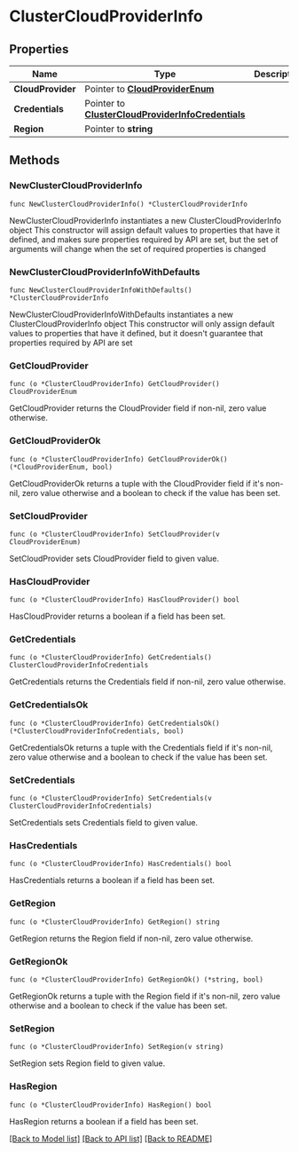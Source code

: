 # ClusterCloudProviderInfo

## Properties

Name | Type | Description | Notes
------------ | ------------- | ------------- | -------------
**CloudProvider** | Pointer to [**CloudProviderEnum**](CloudProviderEnum.md) |  | [optional] 
**Credentials** | Pointer to [**ClusterCloudProviderInfoCredentials**](ClusterCloudProviderInfoCredentials.md) |  | [optional] 
**Region** | Pointer to **string** |  | [optional] 

## Methods

### NewClusterCloudProviderInfo

`func NewClusterCloudProviderInfo() *ClusterCloudProviderInfo`

NewClusterCloudProviderInfo instantiates a new ClusterCloudProviderInfo object
This constructor will assign default values to properties that have it defined,
and makes sure properties required by API are set, but the set of arguments
will change when the set of required properties is changed

### NewClusterCloudProviderInfoWithDefaults

`func NewClusterCloudProviderInfoWithDefaults() *ClusterCloudProviderInfo`

NewClusterCloudProviderInfoWithDefaults instantiates a new ClusterCloudProviderInfo object
This constructor will only assign default values to properties that have it defined,
but it doesn't guarantee that properties required by API are set

### GetCloudProvider

`func (o *ClusterCloudProviderInfo) GetCloudProvider() CloudProviderEnum`

GetCloudProvider returns the CloudProvider field if non-nil, zero value otherwise.

### GetCloudProviderOk

`func (o *ClusterCloudProviderInfo) GetCloudProviderOk() (*CloudProviderEnum, bool)`

GetCloudProviderOk returns a tuple with the CloudProvider field if it's non-nil, zero value otherwise
and a boolean to check if the value has been set.

### SetCloudProvider

`func (o *ClusterCloudProviderInfo) SetCloudProvider(v CloudProviderEnum)`

SetCloudProvider sets CloudProvider field to given value.

### HasCloudProvider

`func (o *ClusterCloudProviderInfo) HasCloudProvider() bool`

HasCloudProvider returns a boolean if a field has been set.

### GetCredentials

`func (o *ClusterCloudProviderInfo) GetCredentials() ClusterCloudProviderInfoCredentials`

GetCredentials returns the Credentials field if non-nil, zero value otherwise.

### GetCredentialsOk

`func (o *ClusterCloudProviderInfo) GetCredentialsOk() (*ClusterCloudProviderInfoCredentials, bool)`

GetCredentialsOk returns a tuple with the Credentials field if it's non-nil, zero value otherwise
and a boolean to check if the value has been set.

### SetCredentials

`func (o *ClusterCloudProviderInfo) SetCredentials(v ClusterCloudProviderInfoCredentials)`

SetCredentials sets Credentials field to given value.

### HasCredentials

`func (o *ClusterCloudProviderInfo) HasCredentials() bool`

HasCredentials returns a boolean if a field has been set.

### GetRegion

`func (o *ClusterCloudProviderInfo) GetRegion() string`

GetRegion returns the Region field if non-nil, zero value otherwise.

### GetRegionOk

`func (o *ClusterCloudProviderInfo) GetRegionOk() (*string, bool)`

GetRegionOk returns a tuple with the Region field if it's non-nil, zero value otherwise
and a boolean to check if the value has been set.

### SetRegion

`func (o *ClusterCloudProviderInfo) SetRegion(v string)`

SetRegion sets Region field to given value.

### HasRegion

`func (o *ClusterCloudProviderInfo) HasRegion() bool`

HasRegion returns a boolean if a field has been set.


[[Back to Model list]](../README.md#documentation-for-models) [[Back to API list]](../README.md#documentation-for-api-endpoints) [[Back to README]](../README.md)



